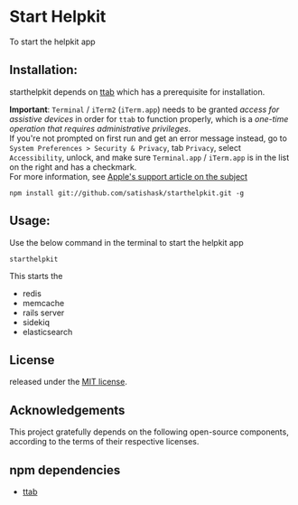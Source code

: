 # Start Helpkit
To start the helpkit app

## Installation:
starthelpkit depends on [ttab](https://www.npmjs.com/package/ttab) which has a prerequisite for installation.

**Important**: `Terminal` / `iTerm2` (`iTerm.app`) needs to be granted _access for assistive devices_ in order for `ttab` to function properly, which is a _one-time operation that requires administrative privileges_.  
If you're not prompted on first run and get an error message instead, go to `System Preferences > Security & Privacy`, tab `Privacy`, select `Accessibility`, unlock, and make sure `Terminal.app` / `iTerm.app` is in the list on the right and has a checkmark.  
For more information, see [Apple's support article on the subject](https://support.apple.com/en-us/HT202802)

```
npm install git://github.com/satishask/starthelpkit.git -g
```

## Usage:
Use the below command in the terminal to start the helpkit app
```
starthelpkit
```
This starts the
* redis
* memcache
* rails server
* sidekiq
* elasticsearch

## License

released under the [MIT license](https://spdx.org/licenses/MIT#licenseText).

## Acknowledgements

This project gratefully depends on the following open-source components, according to the terms of their respective licenses.

## npm dependencies

* [ttab](https://github.com/mklement0/ttab)
